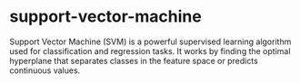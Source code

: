 # support-vector-machine
<p>Support Vector Machine (SVM) is a powerful supervised learning algorithm used for classification and regression tasks. It works by finding the optimal hyperplane that separates classes in the feature space or predicts continuous values.</p>
